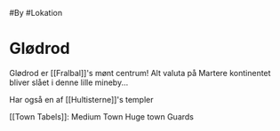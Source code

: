 #By #Lokation 
# Glødrod
Glødrod er [[Fralbal]]'s mønt centrum!
Alt valuta på Martere kontinentet bliver slået i denne lille mineby...

Har også en af [[Hultisterne]]'s templer

[[Town Tabels]]:
Medium Town
Huge town Guards

